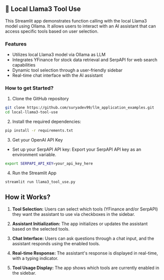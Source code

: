 ## 🦙 Local Llama3 Tool Use
This Streamlit app demonstrates function calling with the local Llama3 model using Ollama. It allows users to interact with an AI assistant that can access specific tools based on user selection.

### Features
- Utilizes local Llama3 model via Ollama as LLM
- Integrates YFinance for stock data retrieval and SerpAPI for web search capabilities 
- Dynamic tool selection through a user-friendly sidebar
- Real-time chat interface with the AI assistant

### How to get Started?

1. Clone the GitHub repository

```bash
git clone https://github.com/suryadev99/llm_application_examples.git
cd local-llama3-tool-use
```
2. Install the required dependencies:

```bash
pip install -r requirements.txt
```

3. Get your OpenAI API Key

- Set up your SerpAPI API key: Export your SerpAPI API key as an environment variable.
```bash
export SERPAPI_API_KEY=your_api_key_here
```

4. Run the Streamlit App
```bash
streamlit run llama3_tool_use.py
```

## How it Works?

1. **Tool Selection:** Users can select which tools (YFinance and/or SerpAPI) they want the assistant to use via checkboxes in the sidebar.

2. **Assistant Initialization:** The app initializes or updates the assistant based on the selected tools.

3. **Chat Interface:** Users can ask questions through a chat input, and the assistant responds using the enabled tools.

4. **Real-time Response:** The assistant's response is displayed in real-time, with a typing indicator.

5. **Tool Usage Display:** The app shows which tools are currently enabled in the sidebar.